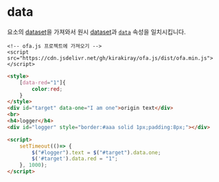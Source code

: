 # data

요소의 [dataset](https://developer.mozilla.org/en-US/docs/Web/API/HTMLElement/dataset)을 가져와서 원시 [dataset](https://developer.mozilla.org/en-US/docs/Web/API/HTMLElement/dataset)과 [`data`](https://developer.mozilla.org/en-US/docs/Web/API/HTMLElement/style) 속성을 일치시킵니다.

<html-viewer>

```
<!-- ofa.js 프로젝트에 가져오기 -->
<script src="https://cdn.jsdelivr.net/gh/kirakiray/ofa.js/dist/ofa.min.js"></script>
```

```html
<style>
    [data-red="1"]{
        color:red;
    }
</style>
<div id="target" data-one="I am one">origin text</div>
<br>
<h4>logger</h4>
<div id="logger" style="border:#aaa solid 1px;padding:8px;"></div>

<script>
    setTimeout(()=> {
        $("#logger").text = $("#target").data.one;
        $('#target').data.red = "1";
    }, 1000);
</script>
```

</html-viewer>
